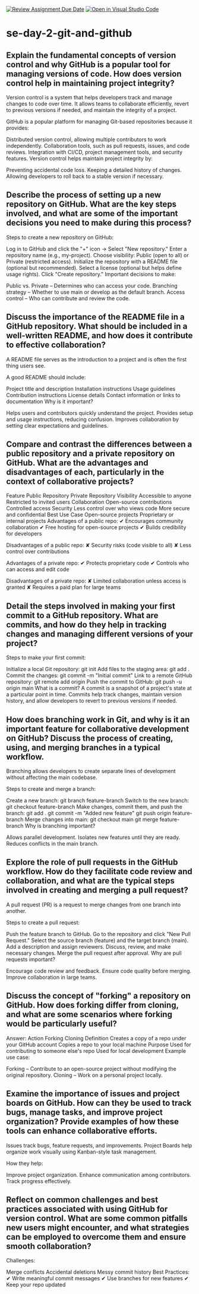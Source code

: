 [![Review Assignment Due Date](https://classroom.github.com/assets/deadline-readme-button-22041afd0340ce965d47ae6ef1cefeee28c7c493a6346c4f15d667ab976d596c.svg)](https://classroom.github.com/a/8wgCKhpZ)
[![Open in Visual Studio Code](https://classroom.github.com/assets/open-in-vscode-2e0aaae1b6195c2367325f4f02e2d04e9abb55f0b24a779b69b11b9e10269abc.svg)](https://classroom.github.com/online_ide?assignment_repo_id=18421121&assignment_repo_type=AssignmentRepo)
# se-day-2-git-and-github
## Explain the fundamental concepts of version control and why GitHub is a popular tool for managing versions of code. How does version control help in maintaining project integrity?
Version control is a system that helps developers track and manage changes to code over time. It allows teams to collaborate efficiently, revert to previous versions if needed, and maintain the integrity of a project.

GitHub is a popular platform for managing Git-based repositories because it provides:

Distributed version control, allowing multiple contributors to work independently.
Collaboration tools, such as pull requests, issues, and code reviews.
Integration with CI/CD, project management tools, and security features.
Version control helps maintain project integrity by:

Preventing accidental code loss.
Keeping a detailed history of changes.
Allowing developers to roll back to a stable version if necessary.
## Describe the process of setting up a new repository on GitHub. What are the key steps involved, and what are some of the important decisions you need to make during this process?
Steps to create a new repository on GitHub:

Log in to GitHub and click the "+" icon → Select "New repository."
Enter a repository name (e.g., my-project).
Choose visibility: Public (open to all) or Private (restricted access).
Initialize the repository with a README file (optional but recommended).
Select a license (optional but helps define usage rights).
Click "Create repository."
Important decisions to make:

Public vs. Private – Determines who can access your code.
Branching strategy – Whether to use main or develop as the default branch.
Access control – Who can contribute and review the code.
## Discuss the importance of the README file in a GitHub repository. What should be included in a well-written README, and how does it contribute to effective collaboration?
A README file serves as the introduction to a project and is often the first thing users see.

A good README should include:

Project title and description
Installation instructions
Usage guidelines
Contribution instructions
License details
Contact information or links to documentation
Why is it important?

Helps users and contributors quickly understand the project.
Provides setup and usage instructions, reducing confusion.
Improves collaboration by setting clear expectations and guidelines.
## Compare and contrast the differences between a public repository and a private repository on GitHub. What are the advantages and disadvantages of each, particularly in the context of collaborative projects?

Feature	Public Repository	Private Repository
Visibility	Accessible to anyone	Restricted to invited users
Collaboration	Open-source contributions	Controlled access
Security	Less control over who views code	More secure and confidential
Best Use Case	Open-source projects	Proprietary or internal projects
Advantages of a public repo:
✔ Encourages community collaboration
✔ Free hosting for open-source projects
✔ Builds credibility for developers

Disadvantages of a public repo:
✘ Security risks (code visible to all)
✘ Less control over contributions

Advantages of a private repo:
✔ Protects proprietary code
✔ Controls who can access and edit code

Disadvantages of a private repo:
✘ Limited collaboration unless access is granted
✘ Requires a paid plan for large teams

## Detail the steps involved in making your first commit to a GitHub repository. What are commits, and how do they help in tracking changes and managing different versions of your project?
Steps to make your first commit:

Initialize a local Git repository:
git init
Add files to the staging area:
git add .
Commit the changes:
git commit -m "Initial commit"
Link to a remote GitHub repository:
git remote add origin <repo-url>
Push the commit to GitHub:
git push -u origin main
What is a commit?
A commit is a snapshot of a project's state at a particular point in time. Commits help track changes, maintain version history, and allow developers to revert to previous versions if needed.

## How does branching work in Git, and why is it an important feature for collaborative development on GitHub? Discuss the process of creating, using, and merging branches in a typical workflow.
Branching allows developers to create separate lines of development without affecting the main codebase.

Steps to create and merge a branch:

Create a new branch:
git branch feature-branch
Switch to the new branch:
git checkout feature-branch
Make changes, commit them, and push the branch:
git add .
git commit -m "Added new feature"
git push origin feature-branch
Merge changes into main:
git checkout main
git merge feature-branch
Why is branching important?

Allows parallel development.
Isolates new features until they are ready.
Reduces conflicts in the main branch.

## Explore the role of pull requests in the GitHub workflow. How do they facilitate code review and collaboration, and what are the typical steps involved in creating and merging a pull request?
A pull request (PR) is a request to merge changes from one branch into another.

Steps to create a pull request:

Push the feature branch to GitHub.
Go to the repository and click "New Pull Request."
Select the source branch (feature) and the target branch (main).
Add a description and assign reviewers.
Discuss, review, and make necessary changes.
Merge the pull request after approval.
Why are pull requests important?

Encourage code review and feedback.
Ensure code quality before merging.
Improve collaboration in large teams.

## Discuss the concept of "forking" a repository on GitHub. How does forking differ from cloning, and what are some scenarios where forking would be particularly useful?
Answer:
Action	Forking	Cloning
Definition	Creates a copy of a repo under your GitHub account	Copies a repo to your local machine
Purpose	Used for contributing to someone else's repo	Used for local development
Example use case:

Forking – Contribute to an open-source project without modifying the original repository.
Cloning – Work on a personal project locally.
## Examine the importance of issues and project boards on GitHub. How can they be used to track bugs, manage tasks, and improve project organization? Provide examples of how these tools can enhance collaborative efforts.
Issues track bugs, feature requests, and improvements.
Project Boards help organize work visually using Kanban-style task management.

How they help:

Improve project organization.
Enhance communication among contributors.
Track progress effectively.
## Reflect on common challenges and best practices associated with using GitHub for version control. What are some common pitfalls new users might encounter, and what strategies can be employed to overcome them and ensure smooth collaboration?
Challenges:

Merge conflicts
Accidental deletions
Messy commit history
Best Practices:
✔ Write meaningful commit messages
✔ Use branches for new features
✔ Keep your repo updated
